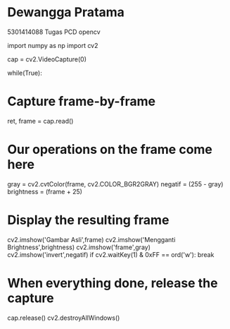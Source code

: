 # Dewangga Pratama
5301414088
Tugas PCD opencv

import numpy as np
import cv2

cap = cv2.VideoCapture(0)

while(True):
# Capture frame-by-frame
ret, frame = cap.read()

# Our operations on the frame come here
gray = cv2.cvtColor(frame, cv2.COLOR_BGR2GRAY)
negatif = (255 - gray)
brightness = (frame + 25)

# Display the resulting frame
cv2.imshow('Gambar Asli',frame)
cv2.imshow('Mengganti Brightness',brightness)
cv2.imshow('frame',gray)
cv2.imshow('invert',negatif)
if cv2.waitKey(1) & 0xFF == ord('w'):
break

# When everything done, release the capture
cap.release()
cv2.destroyAllWindows()
